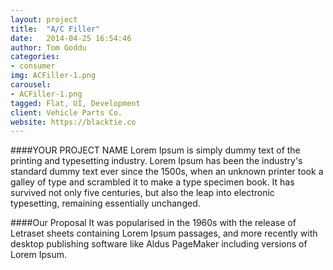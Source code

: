 ```yaml
---
layout: project
title:  "A/C Filler"
date:   2014-04-25 16:54:46
author: Tom Goddu
categories:
- consumer
img: ACFiller-1.png
carousel:
- ACFiller-1.png
tagged: Flat, UI, Development
client: Vehicle Parts Co.
website: https://blacktie.co
---
```

####YOUR PROJECT NAME
Lorem Ipsum is simply dummy text of the printing and typesetting industry. Lorem Ipsum has been the industry's standard dummy text ever since the 1500s, when an unknown printer took a galley of type and scrambled it to make a type specimen book. It has survived not only five centuries, but also the leap into electronic typesetting, remaining essentially unchanged.

####Our Proposal
It was popularised in the 1960s with the release of Letraset sheets containing Lorem Ipsum passages, and more recently with desktop publishing software like Aldus PageMaker including versions of Lorem Ipsum.
